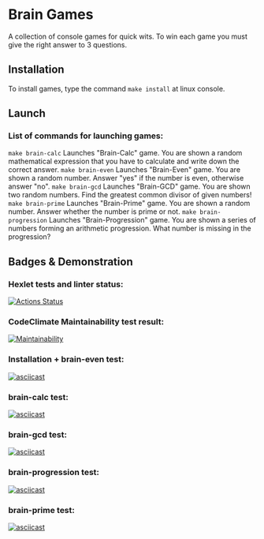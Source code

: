 # Brain Games
A collection of console games for quick wits. To win each game you must give the right answer to 3 questions.

## Installation
To install games, type the command `make install` at linux console.

## Launch
### List of commands for launching games:
`make brain-calc`
Launches "Brain-Calc" game. You are shown a random mathematical expression that you have to calculate and write down the correct answer.
`make brain-even`
Launches "Brain-Even" game. You are shown a random number. Answer "yes" if the number is even, otherwise answer "no".
`make brain-gcd`
Launches "Brain-GCD" game. You are shown two random numbers. Find the greatest common divisor of given numbers!
`make brain-prime`
Launches "Brain-Prime" game. You are shown a random number. Answer whether the number is prime or not.
`make brain-progression`
Launches "Brain-Progression" game. You are shown a series of numbers forming an arithmetic progression. What number is missing in the progression?

## Badges & Demonstration

### Hexlet tests and linter status:
[![Actions Status](https://github.com/nf9c/frontend-project-44/workflows/hexlet-check/badge.svg)](https://github.com/nf9c/frontend-project-44/actions)

### CodeClimate Maintainability test result:
[![Maintainability](https://api.codeclimate.com/v1/badges/0eb45ac7e897125a808d/maintainability)](https://codeclimate.com/github/nf9c/frontend-project-44/maintainability)

### Installation + brain-even test:
[![asciicast](https://asciinema.org/a/PwGMKOswiGgeORM8pgPSinDZY.svg)](https://asciinema.org/a/PwGMKOswiGgeORM8pgPSinDZY)

### brain-calc test:
[![asciicast](https://asciinema.org/a/rdp4QpvTn8fBGHHhrf794B2YV.svg)](https://asciinema.org/a/rdp4QpvTn8fBGHHhrf794B2YV)

### brain-gcd test:
[![asciicast](https://asciinema.org/a/wMCCqKcBcujhVtLfyTmp8kfsJ.svg)](https://asciinema.org/a/wMCCqKcBcujhVtLfyTmp8kfsJ)

### brain-progression test:
[![asciicast](https://asciinema.org/a/Waa8O2bqiM0yYQIFKHK19lqgQ.svg)](https://asciinema.org/a/Waa8O2bqiM0yYQIFKHK19lqgQ)

### brain-prime test:
[![asciicast](https://asciinema.org/a/OZFoa2voPVgLUxqtSxxPsXAus.svg)](https://asciinema.org/a/OZFoa2voPVgLUxqtSxxPsXAus)
